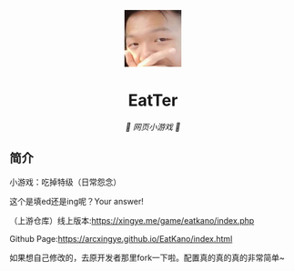 <p align="center">
  <a href="https://xingye.me/game/eatkano"><img src="https://github.com/arcxingye/EatKano/blob/main/static/image/ClickBefore.png?raw=true" width="100" height="100" alt="EatKano"></a>
</p>
<div align="center">

# EatTer

_🦌 网页小游戏 🥛_

</div>


## 简介

小游戏：吃掉特级（日常怨念）

这个是填ed还是ing呢？Your answer!

（上游仓库）线上版本:https://xingye.me/game/eatkano/index.php

Github Page:https://arcxingye.github.io/EatKano/index.html

如果想自己修改的，去原开发者那里fork一下啦。配置真的真的真的非常简单~
